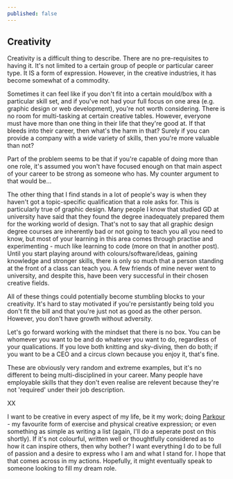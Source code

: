 ```yaml
---
published: false
---
```





## Creativity

Creativity is a difficult thing to describe. There are no pre-requisites to having it. It's not limited to a certain group of people or particular career type. It IS a form of expression. However, in the creative industries, it has become somewhat of a commodity. 

Sometimes it can feel like if you don't fit into a certain mould/box with a particular skill set, and if you've not had your full focus on one area (e.g. graphic design or web development), you're not worth considering. There is no room for multi-tasking at certain creative tables. However, everyone must have more than one thing in their life that they're good at. If that bleeds into their career, then what's the harm in that? Surely if you can provide a company with a wide variety of skills, then you're more valuable than not?  

Part of the problem seems to be that if you're capable of doing more than one role, it's assumed you won't have focused enough on that main aspect of your career to be strong as someone who has. My counter argument to that would be...

The other thing that I find stands in a lot of people's way is when they haven't got a topic-specific qualification that a role asks for. This is particularly true of graphic design. Many people I know that studied GD at university have said that they found the degree inadequately prepared them for the working world of design. That's not to say that all graphic design degree courses are inherently bad or not going to teach you all you need to know, but most of your learning in this area comes through practise and experimenting - much like learning to code (more on that in another post). Until you start playing around with colours/software/ideas, gaining knowledge and stronger skills, there is only so much that a person standing at the front of a class can teach you. A few friends of mine never went to university, and despite this, have been very successful in their chosen creative fields. 

All of these things could potentially become stumbling blocks to your creativity. It's hard to stay motivated if you're persistantly being told you don't fit the bill and that you're just not as good as the other person. However, you don't have growth without adversity.

Let's go forward working with the mindset that there is no box. You can be whomever you want to be and do whatever you want to do, regardless of your qualications. If you love both knitting and sky-diving, then do both; if you want to be a CEO and a circus clown because you enjoy it, that's fine. 

These are obviously very random and extreme examples, but it's no different to being multi-disciplined in your career. Many people have employable skills that they don't even realise are relevent because they're not 'required' under their job description.

XX

I want to be creative in every aspect of my life, be it my work; doing [Parkour](https://youtu.be/2Iapa03dfLU) - my favourite form of exercise and physical creative expression; or even something as simple as writing a list (again, I'll do a seperate post on this shortly). If it's not colourful, written well or thoughtfully considered as to how it can inspire others, then why bother? I want everything I do to be full of passion and a desire to express who I am and what I stand for. I hope that that comes across in my actions. Hopefully, it might eventually speak to someone looking to fill my dream role.
